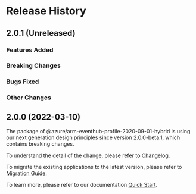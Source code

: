 # Release History

## 2.0.1 (Unreleased)

### Features Added

### Breaking Changes

### Bugs Fixed

### Other Changes

## 2.0.0 (2022-03-10)

The package of @azure/arm-eventhub-profile-2020-09-01-hybrid is using our next generation design principles since version 2.0.0-beta.1, which contains breaking changes.

To understand the detail of the change, please refer to [Changelog](https://aka.ms/js-track2-changelog).

To migrate the existing applications to the latest version, please refer to [Migration Guide](https://aka.ms/js-track2-migration-guide).

To learn more, please refer to our documentation [Quick Start](https://aka.ms/js-track2-quickstart).
